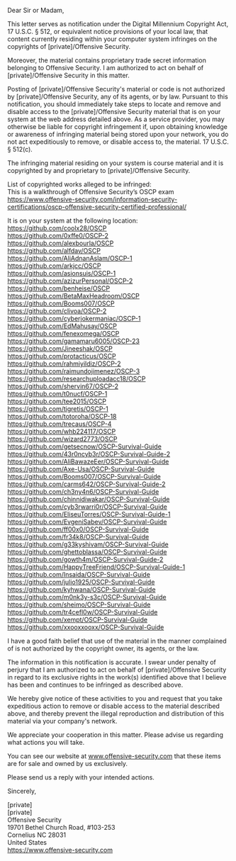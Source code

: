 Dear Sir or Madam,

This letter serves as notification under the Digital Millennium Copyright Act, 17 U.S.C. § 512, or equivalent notice provisions of your local law, that content currently residing within your computer system infringes on the copyrights of [private]/Offensive Security.

Moreover, the material contains proprietary trade secret information belonging to Offensive Security. I am authorized to act on behalf of [private]/Offensive Security in this matter.

Posting of [private]/Offensive Security's material or code is not authorized by [private]/Offensive Security, any of its agents, or by law. Pursuant to this notification, you should immediately take steps to locate and remove and disable access to the [private]/Offensive Security material that is on your system at the web address detailed above. As a service provider, you may otherwise be liable for copyright infringement if, upon obtaining knowledge or awareness of infringing material being stored upon your network, you do not act expeditiously to remove, or disable access to, the material. 17 U.S.C. § 512(c).

The infringing material residing on your system is course material and it is copyrighted by and proprietary to [private]/Offensive Security.

List of copyrighted works alleged to be infringed:  
This is a walkthrough of Offensive Security’s OSCP exam  
https://www.offensive-security.com/information-security-certifications/oscp-offensive-security-certified-professional/

It is on your system at the following location:  
https://github.com/coolx28/OSCP  
https://github.com/0xffe0/OSCP-2  
https://github.com/alexbourla/OSCP  
https://github.com/alfdav/OSCP  
https://github.com/AliAdnanAslam/OSCP-1  
https://github.com/arkjcc/OSCP  
https://github.com/asionsuis/OSCP-1  
https://github.com/azizurPersonal/OSCP-2  
https://github.com/benheise/OSCP  
https://github.com/BetaMaxHeadroom/OSCP  
https://github.com/Booms007/OSCP  
https://github.com/clivoa/OSCP-2  
https://github.com/cyberjokermaniac/OSCP-1  
https://github.com/EdMahusay/OSCP  
https://github.com/fenexomega/OSCP  
https://github.com/gamamaru6005/OSCP-23  
https://github.com/Jineeshak/OSCP  
https://github.com/protacticus/OSCP  
https://github.com/rahmiyildiz/OSCP-2  
https://github.com/raimundojimenez/OSCP-3  
https://github.com/researchuploadacc18/OSCP  
https://github.com/shervin67/OSCP-2  
https://github.com/t0nucf/OSCP-1  
https://github.com/tee2015/OSCP  
https://github.com/tigretis/OSCP-1  
https://github.com/totoroha/OSCP-18  
https://github.com/trecaus/OSCP-4  
https://github.com/whb224117/OSCP  
https://github.com/wizard2773/OSCP  
https://github.com/getsecnow/OSCP-Survival-Guide  
https://github.com/43r0ncyb3r/OSCP-Survival-Guide-2  
https://github.com/AliBawazeEer/OSCP-Survival-Guide  
https://github.com/Axe-Usa/OSCP-Survival-Guide  
https://github.com/Booms007/OSCP-Survival-Guide  
https://github.com/carms642/OSCP-Survival-Guide-2  
https://github.com/ch3ny4n6/OSCP-Survival-Guide  
https://github.com/chinnidiwakar/OSCP-Survival-Guide  
https://github.com/cyb3rwarri0r/OSCP-Survival-Guide  
https://github.com/EliseuTorres/OSCP-Survival-Guide-1  
https://github.com/EvgeniSabev/OSCP-Survival-Guide  
https://github.com/ff00x0/OSCP-Survival-Guide  
https://github.com/fr34k8/OSCP-Survival-Guide  
https://github.com/g33kyshivam/OSCP-Survival-Guide  
https://github.com/ghettoblassa/OSCP-Survival-Guide  
https://github.com/gowth4m/OSCP-Survival-Guide-2  
https://github.com/HappyTreeFriend/OSCP-Survival-Guide-1  
https://github.com/Insaida/OSCP-Survival-Guide  
https://github.com/julio1925/OSCP-Survival-Guide  
https://github.com/kyhwana/OSCP-Survival-Guide  
https://github.com/m0nk3y-s3c/OSCP-Survival-Guide  
https://github.com/sheimo/OSCP-Survival-Guide  
https://github.com/tr4cefl0w/OSCP-Survival-Guide  
https://github.com/xempt/OSCP-Survival-Guide  
https://github.com/xxooxxooxx/OSCP-Survival-Guide  

I have a good faith belief that use of the material in the manner complained of is not authorized by the copyright owner, its agents, or the law.

The information in this notification is accurate. I swear under penalty of perjury that I am authorized to act on behalf of [private]/Offensive Security in regard to its exclusive rights in the work(s) identified above that I believe has been and continues to be infringed as described above.

We hereby give notice of these activities to you and request that you take expeditious action to remove or disable access to the material described above, and thereby prevent the illegal reproduction and distribution of this material via your company's network.

We appreciate your cooperation in this matter. Please advise us regarding what actions you will take.

You can see our website at www.offensive-security.com that these items are for sale and owned by us exclusively.

Please send us a reply with your intended actions.

Sincerely,

[private]  
[private]  
Offensive Security  
19701 Bethel Church Road, #103-253  
Cornelius NC 28031  
United States  
https://www.offensive-security.com
